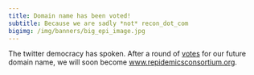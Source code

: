 ```yaml
---
title: Domain name has been voted!
subtitle: Because we are sadly *not* recon_dot_com
bigimg: /img/banners/big_epi_image.jpg
---
```


The twitter democracy has spoken. After a round of  [votes](https://twitter.com/TeebzR/status/778607698069884928) for our future domain name, we will soon become www.repidemicsconsortium.org.



